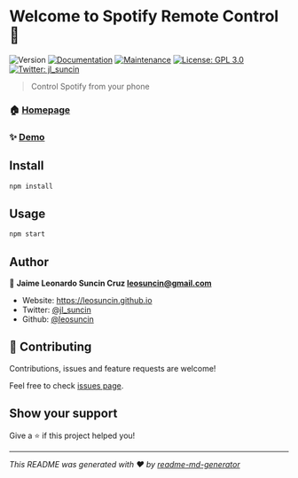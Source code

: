 # Welcome to Spotify Remote Control 👋
![Version](https://img.shields.io/badge/version-0.0.1-blue.svg?cacheSeconds=2592000)
[![Documentation](https://img.shields.io/badge/documentation-yes-brightgreen.svg)](https://github.com/leosuncin/spotify-remote-control#readme)
[![Maintenance](https://img.shields.io/badge/Maintained%3F-yes-green.svg)](https://github.com/leosuncin/spotify-remote-control/graphs/commit-activity)
[![License: GPL 3.0](https://img.shields.io/github/license/leosuncin/spotify-remote-control)](https://www.gnu.org/licenses/gpl-3.0-standalone.html)
[![Twitter: jl_suncin](https://img.shields.io/twitter/follow/jl_suncin.svg?style=social)](https://twitter.com/jl_suncin)

> Control Spotify from your phone

### 🏠 [Homepage](https://github.com/leosuncin/spotify-remote-control)

### ✨ [Demo](https://exp.host/@suncin/spotify-remote-control)

## Install

```sh
npm install
```

## Usage

```sh
npm start
```

## Author

👤 **Jaime Leonardo Suncin Cruz <leosuncin@gmail.com>**

* Website: https://leosuncin.github.io
* Twitter: [@jl_suncin](https://twitter.com/jl_suncin)
* Github: [@leosuncin](https://github.com/leosuncin)

## 🤝 Contributing

Contributions, issues and feature requests are welcome!

Feel free to check [issues page](https://github.com/leosuncin/spotify-remote-control/issues). 

## Show your support

Give a ⭐️ if this project helped you!


***
_This README was generated with ❤️ by [readme-md-generator](https://github.com/kefranabg/readme-md-generator)_
